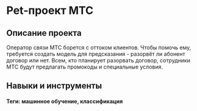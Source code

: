 # Pet-проект МТС

## Описание проекта
Оператор связи МТС борется с оттоком клиентов. Чтобы помочь ему, требуется создать модель для предсказания - разорвёт ли абонент договор или нет. Всем, кто планирует разорвать договор, сотрудники МТС будут предлагать промокоды и специальные условия.

## Навыки и инструменты
#### Теги: машинное обучение, классификация
